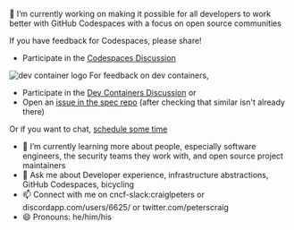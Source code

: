 
🔭 I’m currently working on making it possible for all developers to work better with GitHub Codespaces with a focus on open source communities

 If you have feedback for Codespaces, please share! 
- Participate in the [Codespaces Discussion](https://github.com/github-community/community/discussions/categories/codespaces)

![dev container logo](https://avatars.githubusercontent.com/u/102692984?s=20) For feedback on dev containers, 
- Participate in the [Dev Containers Discussion](https://github.com/orgs/devcontainers/discussions) or
- Open an [issue in the spec repo](https://github.com/devcontainers/spec/issues) (after checking that similar isn't already there)

Or if you want to chat, [schedule some time](https://calendar.app.google/67nuBM25Umj58Z3q7)

- 🌱 I’m currently learning more about people, especially software engineers, the security teams they work with, and open source project maintainers
- 💬 Ask me about Developer experience, infrastructure abstractions, GitHub Codespaces, bicycling
- 📫 Connect with me on cncf-slack:craiglpeters or discordapp.com/users/6625/ or twitter.com/peterscraig
- 😄 Pronouns: he/him/his
